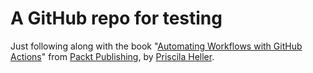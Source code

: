 # A GitHub repo for testing

Just following along with the book "[Automating Workflows with GitHub Actions](https://www.packtpub.com/product/automating-workflows-with-github-actions/9781800560406)" from [Packt Publishing](https://www.packtpub.com/), by [Priscila Heller](https://twitter.com/talktopri).


